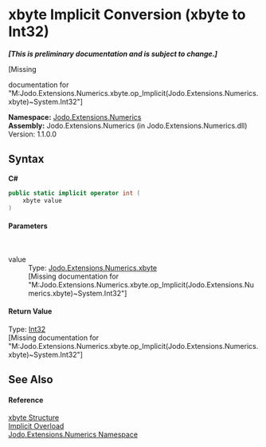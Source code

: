 # xbyte&nbsp;Implicit Conversion (xbyte to Int32)
 _**\[This is preliminary documentation and is subject to change.\]**_

\[Missing <summary> documentation for "M:Jodo.Extensions.Numerics.xbyte.op_Implicit(Jodo.Extensions.Numerics.xbyte)~System.Int32"\]

**Namespace:**&nbsp;<a href="N_Jodo_Extensions_Numerics">Jodo.Extensions.Numerics</a><br />**Assembly:**&nbsp;Jodo.Extensions.Numerics (in Jodo.Extensions.Numerics.dll) Version: 1.1.0.0

## Syntax

**C#**<br />
``` C#
public static implicit operator int (
	xbyte value
)
```


#### Parameters
&nbsp;<dl><dt>value</dt><dd>Type: <a href="T_Jodo_Extensions_Numerics_xbyte">Jodo.Extensions.Numerics.xbyte</a><br />\[Missing <param name="value"/> documentation for "M:Jodo.Extensions.Numerics.xbyte.op_Implicit(Jodo.Extensions.Numerics.xbyte)~System.Int32"\]</dd></dl>

#### Return Value
Type: <a href="https://docs.microsoft.com/dotnet/api/system.int32" target="_blank" rel="noopener noreferrer">Int32</a><br />\[Missing <returns> documentation for "M:Jodo.Extensions.Numerics.xbyte.op_Implicit(Jodo.Extensions.Numerics.xbyte)~System.Int32"\]

## See Also


#### Reference
<a href="T_Jodo_Extensions_Numerics_xbyte">xbyte Structure</a><br /><a href="Overload_Jodo_Extensions_Numerics_xbyte_op_Implicit">Implicit Overload</a><br /><a href="N_Jodo_Extensions_Numerics">Jodo.Extensions.Numerics Namespace</a><br />